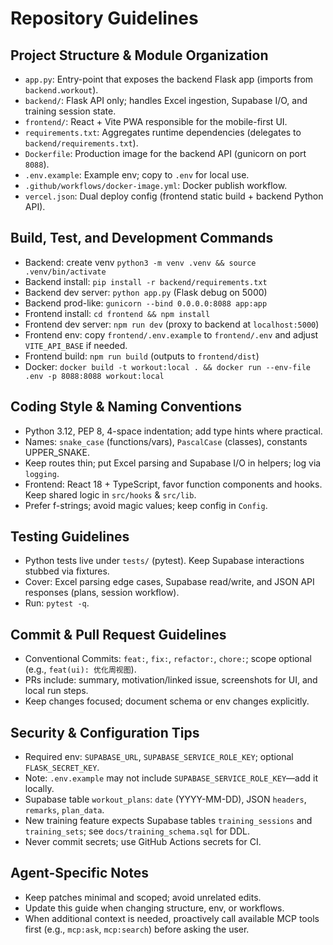 # Repository Guidelines

## Project Structure & Module Organization
- `app.py`: Entry-point that exposes the backend Flask app (imports from `backend.workout`).
- `backend/`: Flask API only; handles Excel ingestion, Supabase I/O, and training session state.
- `frontend/`: React + Vite PWA responsible for the mobile-first UI.
- `requirements.txt`: Aggregates runtime dependencies (delegates to `backend/requirements.txt`).
- `Dockerfile`: Production image for the backend API (gunicorn on port `8088`).
- `.env.example`: Example env; copy to `.env` for local use.
- `.github/workflows/docker-image.yml`: Docker publish workflow.
- `vercel.json`: Dual deploy config (frontend static build + backend Python API).

## Build, Test, and Development Commands
- Backend: create venv `python3 -m venv .venv && source .venv/bin/activate`
- Backend install: `pip install -r backend/requirements.txt`
- Backend dev server: `python app.py` (Flask debug on 5000)
- Backend prod-like: `gunicorn --bind 0.0.0.0:8088 app:app`
- Frontend install: `cd frontend && npm install`
- Frontend dev server: `npm run dev` (proxy to backend at `localhost:5000`)
- Frontend env: copy `frontend/.env.example` to `frontend/.env` and adjust `VITE_API_BASE` if needed.
- Frontend build: `npm run build` (outputs to `frontend/dist`)
- Docker: `docker build -t workout:local . && docker run --env-file .env -p 8088:8088 workout:local`

## Coding Style & Naming Conventions
- Python 3.12, PEP 8, 4-space indentation; add type hints where practical.
- Names: `snake_case` (functions/vars), `PascalCase` (classes), constants UPPER_SNAKE.
- Keep routes thin; put Excel parsing and Supabase I/O in helpers; log via `logging`.
- Frontend: React 18 + TypeScript, favor function components and hooks. Keep shared logic in `src/hooks` & `src/lib`.
- Prefer f-strings; avoid magic values; keep config in `Config`.

## Testing Guidelines
- Python tests live under `tests/` (pytest). Keep Supabase interactions stubbed via fixtures.
- Cover: Excel parsing edge cases, Supabase read/write, and JSON API responses (plans, session workflow).
- Run: `pytest -q`.

## Commit & Pull Request Guidelines
- Conventional Commits: `feat:`, `fix:`, `refactor:`, `chore:`; scope optional (e.g., `feat(ui): 优化周视图`).
- PRs include: summary, motivation/linked issue, screenshots for UI, and local run steps.
- Keep changes focused; document schema or env changes explicitly.

## Security & Configuration Tips
- Required env: `SUPABASE_URL`, `SUPABASE_SERVICE_ROLE_KEY`; optional `FLASK_SECRET_KEY`.
- Note: `.env.example` may not include `SUPABASE_SERVICE_ROLE_KEY`—add it locally.
- Supabase table `workout_plans`: `date` (YYYY-MM-DD), JSON `headers`, `remarks`, `plan_data`.
- New training feature expects Supabase tables `training_sessions` and `training_sets`; see `docs/training_schema.sql` for DDL.
- Never commit secrets; use GitHub Actions secrets for CI.

## Agent-Specific Notes
- Keep patches minimal and scoped; avoid unrelated edits.
- Update this guide when changing structure, env, or workflows.
- When additional context is needed, proactively call available MCP tools first (e.g., `mcp:ask`, `mcp:search`) before asking the user.
